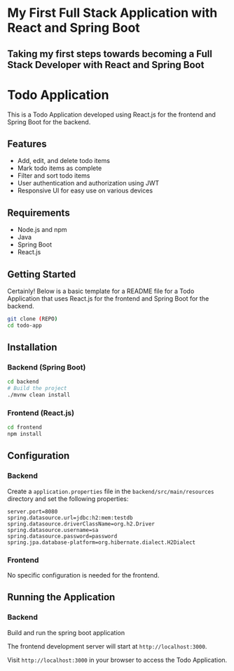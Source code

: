 # My First Full Stack Application with React and Spring Boot

## Taking my first steps towards becoming a Full Stack Developer with React and Spring Boot

# Todo Application

This is a Todo Application developed using React.js for the frontend and Spring Boot for the backend.

## Features

- Add, edit, and delete todo items
- Mark todo items as complete
- Filter and sort todo items
- User authentication and authorization using JWT
- Responsive UI for easy use on various devices

## Requirements

- Node.js and npm
- Java
- Spring Boot
- React.js

## Getting Started

Certainly! Below is a basic template for a README file for a Todo Application that uses React.js for the frontend and Spring Boot for the backend.

```bash
git clone (REPO)
cd todo-app
```

## Installation

### Backend (Spring Boot)

```bash
cd backend
# Build the project
./mvnw clean install
```

### Frontend (React.js)

```bash
cd frontend
npm install
```

## Configuration

### Backend

Create a `application.properties` file in the `backend/src/main/resources` directory and set the following properties:

```properties
server.port=8080
spring.datasource.url=jdbc:h2:mem:testdb
spring.datasource.driverClassName=org.h2.Driver
spring.datasource.username=sa
spring.datasource.password=password
spring.jpa.database-platform=org.hibernate.dialect.H2Dialect
```

### Frontend

No specific configuration is needed for the frontend.

## Running the Application

### Backend

Build and run the spring boot application

The frontend development server will start at `http://localhost:3000`.

Visit `http://localhost:3000` in your browser to access the Todo Application.
